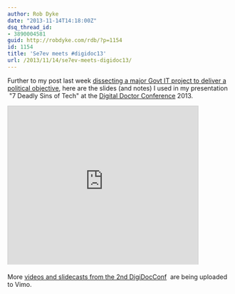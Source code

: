 ```yaml
---
author: Rob Dyke
date: "2013-11-14T14:18:00Z"
dsq_thread_id:
- 3890004581
guid: http://robdyke.com/rdb/?p=1154
id: 1154
title: 'Se7ev meets #digidoc13'
url: /2013/11/14/se7ev-meets-digidoc13/
---
```

Further to my post last week [dissecting a major Govt IT project to deliver a political objective](http://robdyke.com/rdb/2013/11/05/dissecting-a-major-govt-it-project-to-deliver-a-political-objective/ "dissecting a major Govt IT project to deliver a political objective"), here are the slides (and notes) I used in my presentation  "7 Deadly Sins of Tech" at the [Digital Doctor Conference](http://thedigitaldoc.co.uk/) 2013.

<iframe src="http://www.slideshare.net/slideshow/embed_code/28194222" width="427" height="356" frameborder="0" marginwidth="0" marginheight="0" scrolling="no" style="border:1px solid #CCC;border-width:1px 1px 0;margin-bottom:5px" class="iframe-class"></iframe>

More [videos and slidecasts from the 2nd DigiDocConf](http://vimeo.com/channels/digidoc13)  are being uploaded to Vimo.
